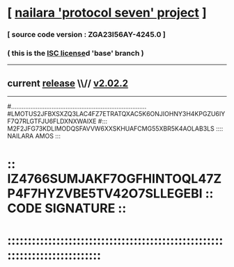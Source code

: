 
# [ [nailara 'protocol seven' project](http://nailara.network/) ]

### [ source code version : ZGA23I56AY-4245.0 ]

### ( this is the [ISC license](license)d 'base' branch )
---
## current [release](https://github.com/nailara-technologies/protocol-7/releases) \\\\// [v2.02.2](https://github.com/nailara-technologies/protocol-7/releases/tag/v2.02.2)
---

#.............................................................................
#LMOTUS2JFBXSXZQ3LAC4FZ7ETRATQXAC5K6ONJIOHNY3H4KPGZU6IYF7Q7RLGTFJU6FLDXNXWAIXE
#::: M2F2JFG73KDLIMODQSFAVVW6XXSKHUAFCMG55XBR5K4AOLAB3LS :::: NAILARA AMOS :::
# :: IZ4766SUMJAKF7OGFHINTOQL47ZP4F7HYZVBE5TV42O7SLLEGEBI :: CODE SIGNATURE ::
# ::::::::::::::::::::::::::::::::::::::::::::::::::::::::::::::::::::::::::::

